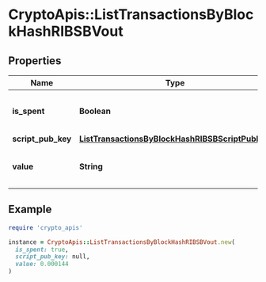 # CryptoApis::ListTransactionsByBlockHashRIBSBVout

## Properties

| Name | Type | Description | Notes |
| ---- | ---- | ----------- | ----- |
| **is_spent** | **Boolean** | Defines whether the output is spent or not. |  |
| **script_pub_key** | [**ListTransactionsByBlockHashRIBSBScriptPubKey**](ListTransactionsByBlockHashRIBSBScriptPubKey.md) |  |  |
| **value** | **String** | Represents the sent/received amount. |  |

## Example

```ruby
require 'crypto_apis'

instance = CryptoApis::ListTransactionsByBlockHashRIBSBVout.new(
  is_spent: true,
  script_pub_key: null,
  value: 0.000144
)
```

